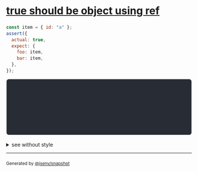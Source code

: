 # [true should be object using ref](../../ref.test.js#L158)

```js
const item = { id: "a" };
assert({
  actual: true,
  expect: {
    foo: item,
    bar: item,
  },
});
```

![img](throw.svg)

<details>
  <summary>see without style</summary>

```console
AssertionError: actual and expect are different

actual: true
expect: {
  foo: {
    id: "a",
  },
  bar: expect.foo,
}
```

</details>


---

<sub>
  Generated by <a href="https://github.com/jsenv/core/tree/main/packages/tooling/snapshot">@jsenv/snapshot</a>
</sub>
